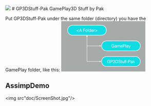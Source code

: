 <img src="https://raw.githubusercontent.com/gameplay3d/GamePlay/master/gameplay/res/icon.png" width=100/>
# GP3DStuff-Pak
GamePlay3D Stuff by Pak

Put GP3DStuff-Pak under the same folder (directory) you have the GamePlay folder, like this:
<img src="doc/folder.001.png"/>

## AssimpDemo

<img src"doc/ScreenShot.jpg"/>
